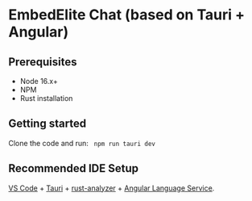 # EmbedElite Chat (based on Tauri + Angular)

## Prerequisites
- Node 16.x+
- NPM
- Rust installation

## Getting started
Clone the code and run:
``` npm run tauri dev```

## Recommended IDE Setup

[VS Code](https://code.visualstudio.com/) + [Tauri](https://marketplace.visualstudio.com/items?itemName=tauri-apps.tauri-vscode) + [rust-analyzer](https://marketplace.visualstudio.com/items?itemName=rust-lang.rust-analyzer) + [Angular Language Service](https://marketplace.visualstudio.com/items?itemName=Angular.ng-template).
